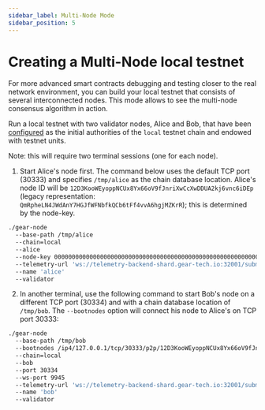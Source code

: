 ```yaml
---
sidebar_label: Multi-Node Mode
sidebar_position: 5
---
```


# Creating a Multi-Node local testnet

For more advanced smart contracts debugging and testing closer to the real network environment, you can build your local testnet that consists of several interconnected nodes. This mode allows to see the multi-node consensus algorithm in action.

Run a local testnet with two validator nodes, Alice and Bob, that have been [configured](https://github.com/gear-tech/gear/blob/master/node/src/chain_spec.rs) as the initial authorities of the `local` testnet chain and endowed with testnet units.

Note: this will require two terminal sessions (one for each node).

1. Start Alice's node first. The command below uses the default TCP port (30333) and specifies `/tmp/alice` as the chain database location. Alice's node ID will be `12D3KooWEyoppNCUx8Yx66oV9fJnriXwCcXwDDUA2kj6vnc6iDEp` (legacy representation: `QmRpheLN4JWdAnY7HGJfWFNbfkQCb6tFf4vvA6hgjMZKrR`); this is determined by the node-key.

```bash
./gear-node
  --base-path /tmp/alice
  --chain=local
  --alice
  --node-key 0000000000000000000000000000000000000000000000000000000000000001
  --telemetry-url 'ws://telemetry-backend-shard.gear-tech.io:32001/submit 0'
  --name 'alice'
  --validator
```

2. In another terminal, use the following command to start Bob's node on a different TCP port (30334) and with a chain database location of `/tmp/bob`. The `--bootnodes` option will connect his node to Alice's on TCP port 30333:

```bash
./gear-node
  --base-path /tmp/bob
  --bootnodes /ip4/127.0.0.1/tcp/30333/p2p/12D3KooWEyoppNCUx8Yx66oV9fJnriXwCcXwDDUA2kj6vnc6iDEp
  --chain=local
  --bob
  --port 30334
  --ws-port 9945
  --telemetry-url 'ws://telemetry-backend-shard.gear-tech.io:32001/submit 0'
  --name 'bob'
  --validator
```
